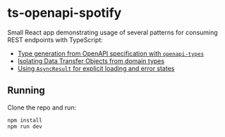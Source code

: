 # ts-openapi-spotify

Small React app demonstrating usage of several patterns for consuming REST endpoints with TypeScript:

- [Type generation from OpenAPI specification with `openapi-types`](https://codewithstyle.info/Patterns-for-Consuming-REST-API-s-in-TypeScript-vol-3-type-generation/)
- [Isolating Data Transfer Objects from domain types](https://codewithstyle.info/typescript-dto/)
- [Using `AsyncResult` for explicit loading and error states](https://codewithstyle.info/typescript-async-result/)

## Running

Clone the repo and run:

```
npm install
npm run dev
```
